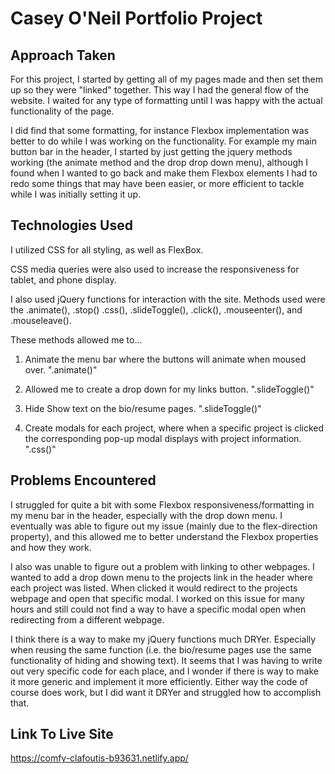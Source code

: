 # Casey O'Neil Portfolio Project


## Approach Taken
For this project, I started by getting all of my pages made and then set them up so they were "linked" together. This way I had the general flow of the website. I waited for any type of formatting until I was happy with the actual functionality of the page.  



I did find that some formatting, for instance Flexbox implementation was better to do while I was working on the functionality. For example my main button bar in the header, I started by just getting the jquery methods working (the animate method and the drop drop down menu), although I found when I wanted to go back and make them Flexbox elements I had to redo some things that may have been easier, or more efficient to tackle while I was initially setting it up.  



## Technologies Used
I utilized CSS for all styling, as well as FlexBox.  

CSS media queries were also used to increase the responsiveness for tablet, and phone display.  

I also used jQuery functions for interaction with the site. Methods used were the .animate(), .stop() .css(), .slideToggle(), .click(), .mouseenter(), and .mouseleave().  

These methods allowed me to...   
1) Animate the menu bar where the buttons will animate when moused over. ".animate()"  

2) Allowed me to create a drop down for my links button. ".slideToggle()"

3) Hide Show text on the bio/resume pages. ".slideToggle()"  

4) Create modals for each project, where when a specific project is clicked the corresponding pop-up modal displays with project information. ".css()"


## Problems Encountered  
I struggled for quite a bit with some Flexbox responsiveness/formatting in my menu bar in the header, especially with the drop down menu. I eventually was able to figure out my issue (mainly due to the flex-direction property), and this allowed me to better understand the Flexbox properties and how they work.  

I also was unable to figure out a problem with linking to other webpages. I wanted to add a drop down menu to the projects link in the header where each project was listed. When clicked it would redirect to the projects webpage and open that specific modal. I worked on this issue for many hours and still could not find a way to have a specific modal open when redirecting from a different webpage.  

I think there is a way to make my jQuery functions much DRYer. Especially when reusing the same function (i.e. the bio/resume pages use the same functionality of hiding and showing text). It seems that I was having to write out very specific code for each place, and I wonder if there is way to make it more generic and implement it more efficiently. Either way the code of course does work, but I did want it DRYer and struggled how to accomplish that.

## Link To Live Site  

https://comfy-clafoutis-b93631.netlify.app/
